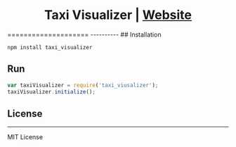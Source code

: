 <h1 align="center">Taxi Visualizer | <a href="https://uber.github.io/deck.gl">Website</a></h1>
====================
----------
## Installation

```
npm install taxi_visualizer
```
## Run

```js
var taxiVisualizer = require('taxi_viusalizer');
taxiVisualizer.initialize();

```
## License
----
MIT License
